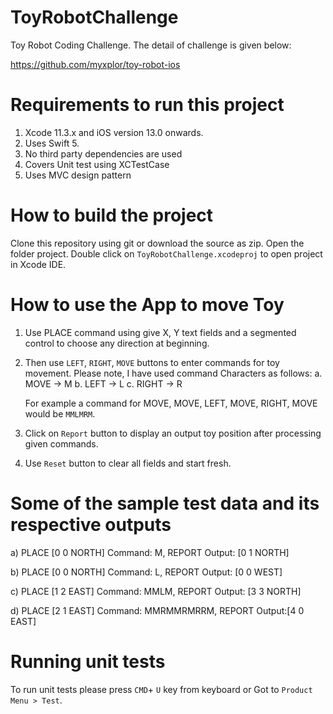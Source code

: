 # ToyRobotChallenge

Toy Robot Coding Challenge. The detail of challenge is given below:

https://github.com/myxplor/toy-robot-ios

# Requirements to run this project

1. Xcode 11.3.x and iOS version 13.0 onwards.
2. Uses Swift 5.
3. No third party dependencies are used
4. Covers Unit test using XCTestCase
5. Uses MVC design pattern

# How to build the project

Clone this repository using git or download the source as zip. Open the folder project. Double click on `ToyRobotChallenge.xcodeproj` to open project in Xcode IDE. 

# How to use the App to move Toy

1. Use PLACE command using give X, Y text fields and a segmented control to choose any direction at beginning.

2. Then use `LEFT`, `RIGHT`, `MOVE` buttons to enter commands for toy movement. Please note, I have used command Characters as follows: 
    a. MOVE -> M
    b. LEFT -> L
    c. RIGHT -> R
    
    For example a command for MOVE, MOVE, LEFT, MOVE, RIGHT, MOVE would be `MMLMRM`.

3. Click on `Report` button to display an output toy position after processing given commands.

4. Use `Reset` button to clear all fields and start fresh. 


# Some of the sample test data and its respective outputs

a) PLACE [0 0 NORTH] Command: M, REPORT Output: [0 1 NORTH]

b) PLACE [0 0 NORTH] Command: L, REPORT Output: [0 0 WEST]

c) PLACE [1 2 EAST] Command: MMLM, REPORT Output: [3 3 NORTH]

d) PLACE [2 1 EAST] Command: MMRMMRMRRM, REPORT Output:[4 0 EAST]

# Running unit tests

To run unit tests please press `CMD`+ `U` key from keyboard or Got to `Product Menu > Test`.